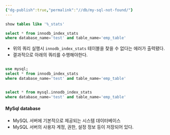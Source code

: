 ```yaml
---
{"dg-publish":true,"permalink":"//db/my-sql-not-found/"}
---
```




```sql
show tables like '%_stats'

select * from innodb_index_stats 
where database_name='test' and table_name='emp_table'

```

- 위의 쿼리 실행시  `innodb_index_stats` 테이블을 찾을 수 없다는 에러가 출력됐다.
- 결과적으로 아래의 쿼리를 수행해야한다.

```sql

use mysql;
select * from innodb_index_stats 
where database_name='test' and table_name='emp_table'


select * from mysql.innodb_index_stats 
where database_name='test' and table_name='emp_table'

```


#### MySql database
- MySQL 서버에 기본적으로 제공되는 시스템 데이터베이스
- MySQL 서버의 사용자 계정, 권한, 설정 정보 등이 저장되어 있다.